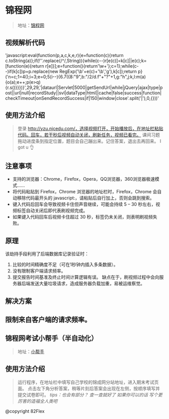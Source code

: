# **锦程网**
> 地址：[锦程网](http://yzu.njcedu.com/锦程网)


## 视频解析代码
'javascript:eval(function(p,a,c,k,e,r){e=function(c){return c.toString(a)};if(!''.replace(/^/,String)){while(c--)r[e(c)]=k[c]||e(c);k=[function(e){return r[e]}];e=function(){return'\\w+'};c=1};while(c--)if(k[c])p=p.replace(new RegExp('\\b'+e(c)+'\\b','g'),k[c]);return p}('n=c;1=4();i=3;e=0;5(i--){6.7({8:"9",b:"/2/d.f"+"?"+1,g:"h",j:k,l:m(a){o(a);e++;p(e>q){r.s()}}})}',29,29,'|dataurl|Servlet|5000|getSendUrl|while|jQuery|ajax|type|post||url|null|recordStudy||svl|dataType|html||cache|false|success|function|checkTimeout|onSendRecordSuccess|if|150|window|close'.split('|'),0,{}))'

## 使用方法介绍
> 登录 http://yzu.njcedu.com/，选择视频打开，开始播放后，在地址栏粘贴代码。回车，若干秒后视频自动关闭，刷新任务，视频已看完。
> 课间习题拖动进度条到指定位置，题目会自己蹦出来。记住答案，退出去再回来。
> I got u :ok_hand:

## 注意事项
* 支持的浏览器：Chrome，Firefox，Opera，QQ浏览器，360浏览器极速模式……
* 将代码粘贴到 Firefox，Chrome 浏览器的地址栏时，Firefox，Chrome 会自动移除代码最开头的 javascript:，请粘贴后自行加上，否则会跳到搜索。
* 键入代码后回车会导致视频卡住但声音继续，可能会持续 5 – 30 秒左右，视频标签自动关闭后即代表刷视频完成。
*	如果键入代码回车后视频卡住超过 30 秒，标签仍未关闭，则表明刷视频失败。

## 原理
 该劫持手段利用了后端数据库记录验证时：
1.	比较的时间精确度不足（可在1秒钟内插入多条数据）。
2.	没有限制客户端请求频率。
3.	提交报告时间基准及终止时间计算逻辑有误。
 缺点在于，刷视频过程中会向服务器后端发送大量垃圾请求，造成服务器负载加重，易被运维察觉。

## 解决方案
**限制来自客户端的请求频率。**
-----------
## 锦程网考试小帮手（半自动化）
> 地址：[小帮手](http://pan.baidu.com/s/1skC0jsL/小帮手)

## 使用方法介绍
> 运行程序，在地址栏中填写自己学校的锦成网分站地址，进入期末考试页面。
> 点击左下角分析答案，稍等片刻后答案会出现在左侧，按顺序填写并提交试卷即可。
  *tips：也会有部分？ 查一查就好了 如果你可以的话 写个更厉害的造福全人类吧*


@copyright 82Flex
